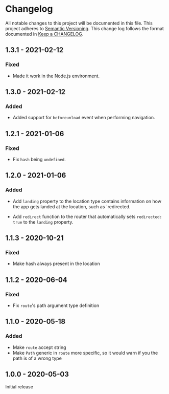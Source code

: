 # Changelog

All notable changes to this project will be documented in this file.
This project adheres to [Semantic Versioning].
This change log follows the format documented in [Keep a CHANGELOG].

[semantic versioning]: http://semver.org/
[keep a changelog]: http://keepachangelog.com/

## 1.3.1 - 2021-02-12

### Fixed

- Made it work in the Node.js environment.

## 1.3.0 - 2021-02-12

### Added

- Added support for `beforeunload` event when performing navigation.

## 1.2.1 - 2021-01-06

### Fixed

- Fix `hash` being `undefined`.

## 1.2.0 - 2021-01-06

### Added

- Add `landing` property to the location type contains information on how the app gets landed at the location, such as `redirected.

- Add `redirect` function to the router that automatically sets `redirected: true` to the `landing` property.

## 1.1.3 - 2020-10-21

### Fixed

- Make hash always present in the location

## 1.1.2 - 2020-06-04

### Fixed

- Fix `route`'s path argument type definition

## 1.1.0 - 2020-05-18

### Added

- Make `route` accept string
- Make `Path` generic in `route` more specific, so it would warn if you the path is of a wrong type

## 1.0.0 - 2020-05-03

Initial release
